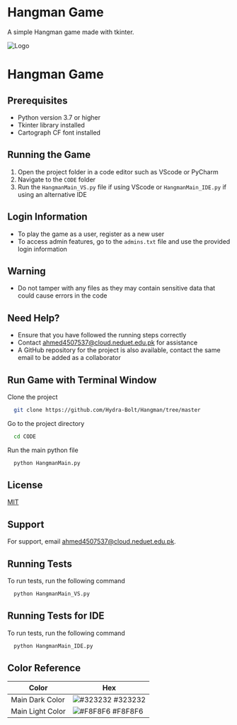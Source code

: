 
# Hangman Game

A simple Hangman game made with tkinter.


![Logo](https://serving.photos.photobox.com/8605725862175fcb84e7a69ac61b0d6f5f365c4a44894fa4e5d9132c62406d1158771ef0.jpg)

# Hangman Game

## Prerequisites
- Python version 3.7 or higher
- Tkinter library installed
- Cartograph CF font installed

## Running the Game
1. Open the project folder in a code editor such as VScode or PyCharm
2. Navigate to the `CODE` folder
3. Run the `HangmanMain_VS.py` file if using VScode or `HangmanMain_IDE.py` if using an alternative IDE

## Login Information
- To play the game as a user, register as a new user
- To access admin features, go to the `admins.txt` file and use the provided login information

## Warning
- Do not tamper with any files as they may contain sensitive data that could cause errors in the code

## Need Help?
- Ensure that you have followed the running steps correctly
- Contact ahmed4507537@cloud.neduet.edu.pk for assistance
- A GitHub repository for the project is also available, contact the same email to be added as a collaborator
## Run Game with Terminal Window

Clone the project

```bash
  git clone https://github.com/Hydra-Bolt/Hangman/tree/master
```

Go to the project directory

```bash
  cd CODE
```


Run the main python file

```bash
  python HangmanMain.py
```


## License

[MIT](https://choosealicense.com/licenses/mit/)


## Support

For support, email ahmed4507537@cloud.neduet.edu.pk.


## Running Tests

To run tests, run the following command

```bash
  python HangmanMain_VS.py
```
## Running Tests for IDE

To run tests, run the following command

```bash
  python HangmanMain_IDE.py
```

## Color Reference

| Color             | Hex                                                                |
| ----------------- | ------------------------------------------------------------------ |
| Main Dark Color | ![#323232](https://via.placeholder.com/10/323232?text=+) #323232 |
| Main Light Color | ![#F8F8F6](https://via.placeholder.com/10/f8f8f6?text=+) #F8F8F6 |

